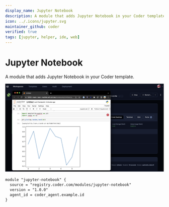 ```yaml
---
display_name: Jupyter Notebook
description: A module that adds Jupyter Notebook in your Coder template.
icon: ../.icons/jupyter.svg
maintainer_github: coder
verified: true
tags: [jupyter, helper, ide, web]
---
```


# Jupyter Notebook

A module that adds Jupyter Notebook in your Coder template.

![Jupyter Notebook](../.images/jupyter-notebook.png)

```hcl
module "jupyter-notebook" {
  source = "registry.coder.com/modules/jupyter-notebook"
  version = "1.0.0"
  agent_id = coder_agent.example.id
}
```
